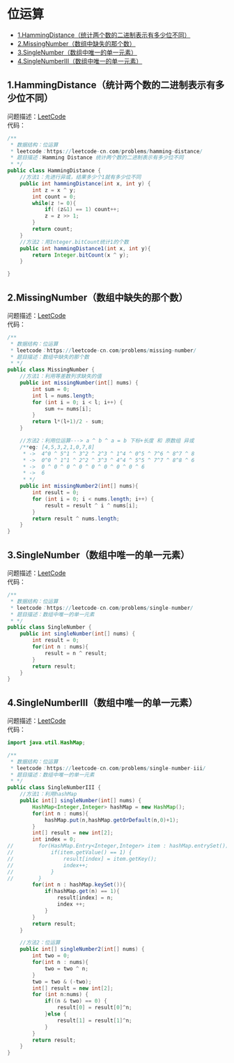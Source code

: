 # 位运算

* [1.HammingDistance（统计两个数的二进制表示有多少位不同）]()
* [2.MissingNumber（数组中缺失的那个数）]()
* [3.SingleNumber（数组中唯一的单一元素）]()
* [4.SingleNumberIII（数组中唯一的单一元素）]()

## 1.HammingDistance（统计两个数的二进制表示有多少位不同）
问题描述：[LeetCode](https://leetcode-cn.com/problems/hamming-distance/)   
代码：
``` java 
/**
 * 数据结构：位运算
 * leetcode：https://leetcode-cn.com/problems/hamming-distance/
 * 题目描述：Hamming Distance 统计两个数的二进制表示有多少位不同
 * */
public class HammingDistance {
    //方法1：先进行异或，结果多少个1就有多少位不同
    public int hammingDistance(int x, int y) {
        int z = x ^ y;
        int count = 0;
        while(z != 0){
            if( (z&1) == 1) count++;
            z = z >> 1;
        }
        return count;
    }
    //方法2：用Integer.bitCount统计1的个数
    public int hammingDistance1(int x, int y){
        return Integer.bitCount(x ^ y);
    }

}
```

## 2.MissingNumber（数组中缺失的那个数）
问题描述：[LeetCode](https://leetcode-cn.com/problems/missing-number/)   
代码：
``` java 
/**
 * 数据结构：位运算
 * leetcode：https://leetcode-cn.com/problems/missing-number/
 * 题目描述：数组中缺失的那个数
 * */
public class MissingNumber {
    //方法1：利用等差数列求缺失的值
    public int missingNumber(int[] nums) {
        int sum = 0;
        int l = nums.length;
        for (int i = 0; i < l; i++) {
            sum += nums[i];
        }
        return l*(l+1)/2 - sum;
    }

    //方法2：利用位运算---> a ^ b ^ a = b 下标+长度 和 原数组 异或
    /**eg: [4,5,3,2,1,0,7,8]
     * ->  4^0 ^ 5^1 ^ 3^2 ^ 2^3 ^ 1^4 ^ 0^5 ^ 7^6 ^ 8^7 ^ 8
     * ->  0^0 ^ 1^1 ^ 2^2 ^ 3^3 ^ 4^4 ^ 5^5 ^ 7^7 ^ 8^8 ^ 6
     * ->  0 ^ 0 ^ 0 ^ 0 ^ 0 ^ 0 ^ 0 ^ 0 ^ 6
     * ->  6
     * */
    public int missingNumber2(int[] nums){
        int result = 0;
        for (int i = 0; i < nums.length; i++) {
            result = result ^ i ^ nums[i];
        }
        return result ^ nums.length;
    }
}
```

## 3.SingleNumber（数组中唯一的单一元素）
问题描述：[LeetCode](https://leetcode-cn.com/problems/single-number/)   
代码：
``` java 
/**
 * 数据结构：位运算
 * leetcode：https://leetcode-cn.com/problems/single-number/
 * 题目描述：数组中唯一的单一元素
 * */
public class SingleNumber {
    public int singleNumber(int[] nums) {
        int result = 0;
        for(int n : nums){
            result = n ^ result;
        }
        return result;
    }
}
```

## 4.SingleNumberIII（数组中唯一的单一元素）
问题描述：[LeetCode](https://leetcode-cn.com/problems/single-number-iii/)   
代码：
``` java 
import java.util.HashMap;

/**
 * 数据结构：位运算
 * leetcode：https://leetcode-cn.com/problems/single-number-iii/
 * 题目描述：数组中唯一的单一元素
 * */
public class SingleNumberIII {
    //方法1：利用hashMap
    public int[] singleNumber(int[] nums) {
        HashMap<Integer,Integer> hashMap = new HashMap();
        for(int n : nums){
            hashMap.put(n,hashMap.getOrDefault(n,0)+1);
        }
        int[] result = new int[2];
        int index = 0;
//        for(HashMap.Entry<Integer,Integer> item : hashMap.entrySet()){
//            if(item.getValue() == 1) {
//                result[index] = item.getKey();
//                index++;
//            }
//        }
        for(int n : hashMap.keySet()){
            if(hashMap.get(n) == 1){
                result[index] = n;
                index ++;
            }
        }
        return result;
    }

    //方法2：位运算
    public int[] singleNumber2(int[] nums) {
        int two = 0;
        for(int n : nums){
            two = two ^ n;
        }
        two = two & (-two);
        int[] result = new int[2];
        for (int n:nums) {
            if((n & two) == 0) {
                result[0] = result[0]^n;
            }else {
                result[1] = result[1]^n;
            }
        }
        return result;
    }
}
```
